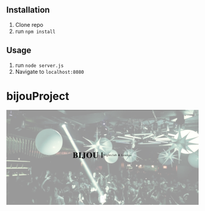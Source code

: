 ## Installation

1. Clone repo
2. run `npm install`

## Usage

1. run `node server.js`
2. Navigate to `localhost:8080`

# bijouProject
![alt](t82.png)

